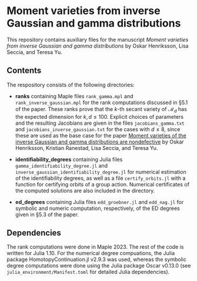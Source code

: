 # Moment varieties from inverse Gaussian and gamma distributions
This repository contains auxiliary files for the manuscript _Moment varieties from inverse Gaussian and gamma distributions_ by Oskar Henriksson, Lisa Seccia, and Teresa Yu.

## Contents
The respository consists of the following directories:

- **ranks** containing Maple files `rank_gamma.mpl` and `rank_inverse_gaussian.mpl` for the rank computations discussed in §5.1 of the paper. These ranks prove that the $k$-th secant variety of $\mathcal{M}_d$ has the expected dimension for $k,d\leqslant 100$. Explicit choices of parameters and the resulting Jacobians are given in the files `jacobians_gamma.txt` and `jacobians_inverse_gaussian.txt` for the cases with $d\leq 8$, since these are used as the base case for the paper [Moment varieties of the inverse Gaussian and gamma distributions are nondefective](https://arxiv.org/abs/2409.18421) by Oskar Henriksson, Kristian Ranestad, Lisa Seccia, and Teresa Yu.

- **identifiability_degrees** containing Julia files `gamma_identifiability_degree.jl` and `inverse_gaussian_identifiability_degree.jl` for numerical estimation of the identifiability degrees, as well as a file `certify_orbits.jl` with a function for certifying orbits of a group action. Numerical certificates of the computed solutions are also included in the directory.

- **ed_degrees** containing Julia files `edd_groebner.jl` and `edd_nag.jl` for symbolic and numeric computation, respectively, of the ED degrees given in §5.3 of the paper.

  
## Dependencies
The rank computations were done in Maple 2023. The rest of the code is written for Julia 1.10. For the numerical degree compuations, the Julia package HomotopyContinuation.jl v2.9.3 was used, whereas the symbolic degree computations were done using the Julia package Oscar v0.13.0 (see `julia_environment/Manifest.toml` for detailed Julia dependencies). 
